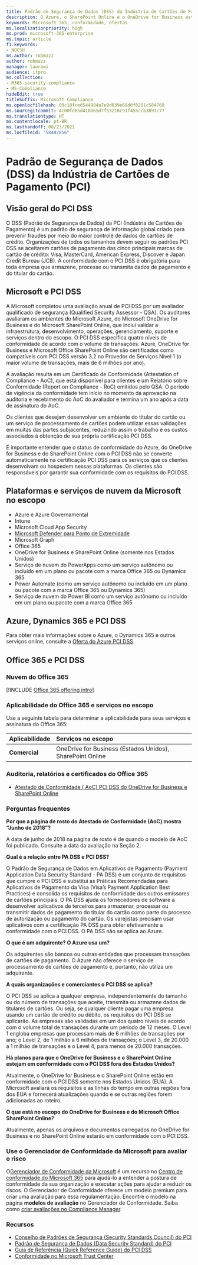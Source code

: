```yaml
---
title: Padrão de Segurança de Dados (DSS) da Indústria de Cartões de Pagamento (PCI)
description: O Azure, o SharePoint Online e o OneDrive for Business estão em conformidade com os Padrões de Segurança de Dados da Indústria de Cartões de Pagamento Level 1 versão 3.2.
keywords: Microsoft 365, conformidade, ofertas
ms.localizationpriority: high
ms.prod: microsoft-365-enterprise
ms.topic: article
f1.keywords:
- NOCSH
ms.author: robmazz
author: robmazz
manager: laurawi
audience: itpro
ms.collection:
- M365-security-compliance
- MS-Compliance
hideEdit: true
titleSuffix: Microsoft Compliance
ms.openlocfilehash: 09c18fce6544984a7e9d639e68d0f0201c584768
ms.sourcegitcommit: 4c00fd65d418065d7f53216c91f455ccb3891c77
ms.translationtype: HT
ms.contentlocale: pt-BR
ms.lasthandoff: 08/23/2021
ms.locfileid: "58482856"
---
```

# <a name="payment-card-industry-pci-data-security-standard-dss"></a>Padrão de Segurança de Dados (DSS) da Indústria de Cartões de Pagamento (PCI)

## <a name="pci-dss-overview"></a>Visão geral do PCI DSS

O DSS (Padrão de Segurança de Dados) da PCI (Indústria de Cartões de Pagamento) é um padrão de segurança de informação global criado para prevenir fraudes por meio do maior controle de dados de cartões de crédito. Organizações de todos os tamanhos devem seguir os padrões PCI DSS se aceitarem cartões de pagamento das cinco principais marcas de cartão de crédito: Visa, MasterCard, American Express, Discover e Japan Credit Bureau (JCB). A conformidade com o PCI DSS é obrigatória para toda empresa que armazene, processe ou transmita dados de pagamento e do titular do cartão.

## <a name="microsoft-and-pci-dss"></a>Microsoft e PCI DSS

A Microsoft completou uma avaliação anual de PCI DSS por um avaliador qualificado de segurança (Qualified Security Assessor - QSA). Os auditores avaliaram os ambientes do Microsoft Azure, do Microsoft OneDrive for Business e do Microsoft SharePoint Online, que inclui validar a infraestrutura, desenvolvimento, operações, gerenciamento, suporte e serviços dentro do escopo. O PCI DSS especifica quatro níveis de conformidade de acordo com o volume de transações. Azure, OneDrive for Business e Microsoft Office SharePoint Online são certificados como compatíveis com PCI DSS versão 3.2 no Provedor de Serviços Nível 1 (o maior volume de transações, mais de 6 milhões por ano).

A avaliação resulta em um Certificado de Conformidade (Attestation of Compliance - AoC), que está disponível para clientes e um Relatório sobre Conformidade (Report on Compliance - RoC) emitidos pelo QSA. O período de vigência da conformidade tem início no momento da aprovação na auditoria e recebimento do AoC do avaliador e termina um ano após a data de assinatura do AoC. 

Os clientes que desejam desenvolver um ambiente do titular do cartão ou um serviço de processamento de cartões podem utilizar essas validações em muitas das partes subjacentes, reduzindo assim o trabalho e os custos associados à obtenção de sua própria certificação PCI DSS.

É importante entender que o status de conformidade do Azure, do OneDrive for Business e do SharePoint Online com o PCI DSS não se converte automaticamente na certificação PCI DSS para os serviços que os clientes desenvolvam ou hospedem nessas plataformas. Os clientes são responsáveis por garantir sua conformidade com os requisitos do PCI DSS.

## <a name="microsoft-in-scope-cloud-platforms--services"></a>Plataformas e serviços de nuvem da Microsoft no escopo

- Azure e Azure Governamental
- Intune
- Microsoft Cloud App Security
- [Microsoft Defender para Ponto de Extremidade](/windows/security/threat-protection/microsoft-defender-atp/microsoft-defender-advanced-threat-protection)
- Microsoft Graph
- Office 365
- OneDrive for Business e SharePoint Online (somente nos Estados Unidos)
- Serviço de nuvem do PowerApps como um serviço autônomo ou incluído em um plano ou pacote com a marca Office 365 ou Dynamics 365
- Power Automate (como um serviço autônomo ou incluído em um plano ou pacote com a marca Office 365 ou Dynamics 365)
- Serviço de nuvem do Power BI como um serviço autônomo ou incluído em um plano ou pacote com a marca Office 365

## <a name="azure-dynamics-365-and-pci-dss"></a>Azure, Dynamics 365 e PCI DSS

Para obter mais informações sobre o Azure, o Dynamics 365 e outros serviços online, consulte a [Oferta do Azure PCI DSS](/azure/compliance/offerings/offering-pci-dss).

## <a name="office-365-and-pci-dss"></a>Office 365 e PCI DSS

### <a name="office-365-cloud-environments"></a>Nuvem do Office 365

[!INCLUDE [Office 365 offering intro](../includes/o365-offering-introduction.md)]

### <a name="office-365-applicability-and-in-scope-services"></a>Aplicabilidade do Office 365 e serviços no escopo

Use a seguinte tabela para determinar a aplicabilidade para seus serviços e assinatura do Office 365:

| **Aplicabilidade** | **Serviços no escopo** |
|:------------------|:----------------------|
| **Comercial** | OneDrive for Business (Estados Unidos), SharePoint Online |

### <a name="office-365-audit-reports-and-certificates"></a>Auditoria, relatórios e certificados do Office 365

- [Atestado de Conformidade ( AoC) PCI DSS do OneDrive for Business e SharePoint Online](https://aka.ms/spo-pci)

### <a name="frequently-asked-questions"></a>Perguntas frequentes

**Por que a página de rosto do Atestado de Conformidade (AoC) mostra “Junho de 2018”?**

A data de junho de 2018 na página de rosto é de quando o modelo de AoC foi publicado. Consulte a data da avaliação na Seção 2. 

**Qual é a relação entre PA DSS e PCI DSS?**

O Padrão de Segurança de Dados em Aplicativos de Pagamento (Payment Application Data Security Standard - PA DSS) é um conjunto de requisitos que cumpre o PCI DSS e substitui as Práticas Recomendadas para Aplicativos de Pagamento da Visa (Visa’s Payment Application Best Practices) e consolida os requisitos de conformidade dos outros emissores de cartões principais. O PA DSS ajuda os fornecedores de software a desenvolver aplicativos de terceiros para armazenar, processar ou transmitir dados de pagamento do titular do cartão como parte do processo de autorização ou pagamento do cartão. Os varejistas precisam usar aplicativos com a certificação PA DSS para obter efetivamente a conformidade com o PCI DSS. O PA DSS não se aplica ao Azure.

**O que é um adquirente? O Azure usa um?**

Os adquirentes são bancos ou outras entidades que processam transações de cartões de pagamento. O Azure não oferece o serviço de processamento de cartões de pagamento e, portanto, não utiliza um adquirente.

**A quais organizações e comerciantes o PCI DSS se aplica?**

O PCI DSS se aplica a qualquer empresa, independentemente do tamanho ou do número de transações que aceite, transmita ou armazene dados de titulares de cartões. Ou seja, se qualquer cliente pagar uma empresa usando um cartão de crédito ou débito, os requisitos do PCI DSS se aplicarão. As empresas são validadas em um dos quatro níveis de acordo com o volume total de transações durante um período de 12 meses. O Level 1 engloba empresas que processam mais de 6 milhões de transações por ano; o Level 2, de 1 milhão a 6 milhões de transações; o Level 3, de 20.000 a 1 milhão de transações e o Level 4, para menos de 20.000 transações.

**Há planos para que o OneDrive for Business e o SharePoint Online estejam em conformidade com o PCI DSS fora dos Estados Unidos?**

Atualmente, o OneDrive for Business e o SharePoint Online estão em conformidade com o PCI DSS somente nos Estados Unidos (EUA). A Microsoft avaliará os requisitos e as linhas do tempo em outras regiões fora dos EUA e fornecerá atualizações quando e se outras regiões forem adicionadas ao roteiro.

**O que está no escopo do OneDrive for Business e do Microsoft Office SharePoint Online?**

Atualmente, apenas os arquivos e documentos carregados no OneDrive for Business e no SharePoint Online estarão em conformidade com o PCI DSS.

### <a name="use-microsoft-compliance-manager-to-assess-your-risk"></a>Use o Gerenciador de Conformidade da Microsoft para avaliar o risco

O[Gerenciador de Conformidade da Microsoft](/microsoft-365/compliance/compliance-manager) é um recurso no [Centro de conformidade do Microsoft 365](/microsoft-365/compliance/microsoft-365-compliance-center) para ajudá-lo a entender a postura de conformidade da sua organização e executar ações para ajudar a reduzir os riscos. O Gerenciador de Conformidade oferece um modelo premium para criar uma avaliação para essa regulamentação. Encontre o modelo na página **modelos de avaliação** no Gerenciador de Conformidade. Saiba como [criar avaliações no Compliance Manager](/microsoft-365/compliance/compliance-manager-assessments).

### <a name="resources"></a>Recursos

- [Conselho de Padrões de Segurança (Security Standards Council) do PCI](https://www.pcisecuritystandards.org/)
- [Padrão de Segurança de Dados (Data Security Standard) do PCI](https://www.pcisecuritystandards.org/documents/PCI_DSS_v3-1.pdf)
- [Guia de Referência (Quick Reference Guide) do PCI DSS](https://www.pcisecuritystandards.org/documents/PCISSC%20QRG%20August%202014%20-print.pdf)
- [Conformidade no Microsoft Trust Center](https://www.microsoft.com/trust-center/compliance/compliance-overview)
